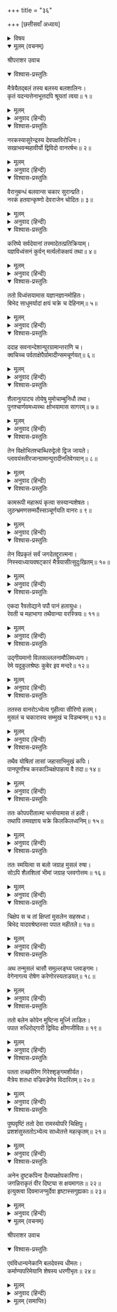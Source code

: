 +++
title = "३६"

+++
[छत्तीसवाँ अध्याय]



<details><summary>विषय</summary>

द्विविद-वध
</details>


<details open><summary>मूलम् (वचनम्)</summary>

श्रीपराशर उवाच
</details>

<details open><summary>विश्वास-प्रस्तुतिः</summary>

मैत्रेयैतद‍्बलं तस्य बलस्य बलशालिनः।  
कृतं यदन्यत्तेनाभूत्तदपि श्रूयतां त्वया॥ १॥
</details>

<details><summary>मूलम्</summary>

मैत्रेयैतद‍्बलं तस्य बलस्य बलशालिनः।  
कृतं यदन्यत्तेनाभूत्तदपि श्रूयतां त्वया॥ १॥
</details>

<details><summary>अनुवाद (हिन्दी)</summary>

श्रीपराशरजी बोले—हे मैत्रेय! बलशाली बलरामजीका ऐसा ही पराक्रम था। अब, उन्होंने जो और एक कर्म किया था वह भी सुनो॥ १॥
</details>

<details open><summary>विश्वास-प्रस्तुतिः</summary>

नरकस्यासुरेन्द्रस्य देवपक्षविरोधिनः।  
सखाभवन्महावीर्यो द्विविदो वानरर्षभः॥ २॥
</details>

<details><summary>मूलम्</summary>

नरकस्यासुरेन्द्रस्य देवपक्षविरोधिनः।  
सखाभवन्महावीर्यो द्विविदो वानरर्षभः॥ २॥
</details>

<details><summary>अनुवाद (हिन्दी)</summary>

द्विविद नामक एक महावीर्यशाली वानरश्रेष्ठ देवविरोधी दैत्यराज नरकासुरका मित्र था॥ २॥
</details>

<details open><summary>विश्वास-प्रस्तुतिः</summary>

वैरानुबन्धं बलवान्स चकार सुरान्प्रति।  
नरकं हतवान्कृष्णो देवराजेन चोदितः॥ ३॥
</details>

<details><summary>मूलम्</summary>

वैरानुबन्धं बलवान्स चकार सुरान्प्रति।  
नरकं हतवान्कृष्णो देवराजेन चोदितः॥ ३॥
</details>

<details><summary>अनुवाद (हिन्दी)</summary>

भगवान् कृष्णने देवराज इन्द्रकी प्रेरणासे नरकासुरका वध किया था, इसलिये वीर वानर द्विविदने देवताओंसे वैर ठाना॥ ३॥
</details>

<details open><summary>विश्वास-प्रस्तुतिः</summary>

करिष्ये सर्वदेवानां तस्मादेतत्प्रतिक्रियाम्।  
यज्ञविध्वंसनं कुर्वन् मर्त्यलोकक्षयं तथा॥ ४॥
</details>

<details><summary>मूलम्</summary>

करिष्ये सर्वदेवानां तस्मादेतत्प्रतिक्रियाम्।  
यज्ञविध्वंसनं कुर्वन् मर्त्यलोकक्षयं तथा॥ ४॥
</details>

<details><summary>अनुवाद (हिन्दी)</summary>

[उसने निश्चय किया कि] ‘‘मैं मर्त्यलोकका क्षय कर दूँगा और इस प्रकार यज्ञ-यागादिका उच्छेद करके सम्पूर्ण देवताओंसे इसका बदला चुका लूँगा’’॥ ४॥
</details>

<details open><summary>विश्वास-प्रस्तुतिः</summary>

ततो विध्वंसयामास यज्ञानज्ञानमोहितः।  
बिभेद साधुमर्यादां क्षयं चक्रे च देहिनाम्॥ ५॥
</details>

<details><summary>मूलम्</summary>

ततो विध्वंसयामास यज्ञानज्ञानमोहितः।  
बिभेद साधुमर्यादां क्षयं चक्रे च देहिनाम्॥ ५॥
</details>

<details><summary>अनुवाद (हिन्दी)</summary>

तबसे वह अज्ञानमोहित होकर यज्ञोंको विध्वंस करने लगा और साधुमर्यादाको मिटाने तथा देहधारी जीवोंको नष्ट करने लगा॥ ५॥
</details>

<details open><summary>विश्वास-प्रस्तुतिः</summary>

ददाह सवनान्देशान्पुरग्रामान्तराणि च।  
क्वचिच्च पर्वताक्षेपैर्ग्रामादीन्समचूर्णयत्॥ ६॥
</details>

<details><summary>मूलम्</summary>

ददाह सवनान्देशान्पुरग्रामान्तराणि च।  
क्वचिच्च पर्वताक्षेपैर्ग्रामादीन्समचूर्णयत्॥ ६॥
</details>

<details><summary>अनुवाद (हिन्दी)</summary>

वह वन, देश, पुर और भिन्न-भिन्न ग्रामोंको जला देता तथा कभी पर्वत गिराकर ग्रामादिकोंको चूर्ण कर डालता॥ ६॥
</details>

<details open><summary>विश्वास-प्रस्तुतिः</summary>

शैलानुत्पाट्य तोयेषु मुमोचाम्बुनिधौ तथा।  
पुनश्चार्णवमध्यस्थः क्षोभयामास सागरम्॥ ७॥
</details>

<details><summary>मूलम्</summary>

शैलानुत्पाट्य तोयेषु मुमोचाम्बुनिधौ तथा।  
पुनश्चार्णवमध्यस्थः क्षोभयामास सागरम्॥ ७॥
</details>

<details><summary>अनुवाद (हिन्दी)</summary>

कभी पहाड़ोंकी चट्टान उखाड़कर समुद्रके जलमें छोड़ देता और फिर कभी समुद्रमें घुसकर उसे क्षुभित कर देता॥ ७॥
</details>

<details open><summary>विश्वास-प्रस्तुतिः</summary>

तेन विक्षोभितश्चाब्धिरुद्वेलो द्विज जायते।  
प्लावयंस्तीरजान्ग्रामान्पुरादीनतिवेगवान्॥ ८॥
</details>

<details><summary>मूलम्</summary>

तेन विक्षोभितश्चाब्धिरुद्वेलो द्विज जायते।  
प्लावयंस्तीरजान्ग्रामान्पुरादीनतिवेगवान्॥ ८॥
</details>

<details><summary>अनुवाद (हिन्दी)</summary>

हे द्विज! उससे क्षुभित हुआ समुद्र ऊँची-ऊँची तरंगोंसे उठकर अति वेगसे युक्त हो अपने तीरवर्ती ग्राम और पुर आदिको डुबो देता था॥ ८॥
</details>

<details open><summary>विश्वास-प्रस्तुतिः</summary>

कामरूपी महारूपं कृत्वा सस्यान्यशेषतः।  
लुठन्भ्रमणसम्मर्दैस्सञ्चूर्णयति वानरः॥ ९॥
</details>

<details><summary>मूलम्</summary>

कामरूपी महारूपं कृत्वा सस्यान्यशेषतः।  
लुठन्भ्रमणसम्मर्दैस्सञ्चूर्णयति वानरः॥ ९॥
</details>

<details><summary>अनुवाद (हिन्दी)</summary>

वह कामरूपी वानर महान् रूप धारणकर लोटने लगता था और अपने लुण्ठनके संघर्षसे सम्पूर्ण धान्यों (खेतों)-को कुचल डालता था॥ ९॥
</details>

<details open><summary>विश्वास-प्रस्तुतिः</summary>

तेन विप्रकृतं सर्वं जगदेतद्दुरात्मना।  
निस्स्वाध्यायवषट्कारं मैत्रेयासीत्सुदुःखितम्॥ १०॥
</details>

<details><summary>मूलम्</summary>

तेन विप्रकृतं सर्वं जगदेतद्दुरात्मना।  
निस्स्वाध्यायवषट्कारं मैत्रेयासीत्सुदुःखितम्॥ १०॥
</details>

<details><summary>अनुवाद (हिन्दी)</summary>

हे द्विज! उस दुरात्माने इस सम्पूर्ण जगत‍्को स्वाध्याय और वषट्कारसे शून्य कर दिया था, जिससे यह अत्यन्त दुःखमय हो गया॥ १०॥
</details>

<details open><summary>विश्वास-प्रस्तुतिः</summary>

एकदा रैवतोद्याने पपौ पानं हलायुधः।  
रेवती च महाभागा तथैवान्या वरस्त्रियः॥ ११॥
</details>

<details><summary>मूलम्</summary>

एकदा रैवतोद्याने पपौ पानं हलायुधः।  
रेवती च महाभागा तथैवान्या वरस्त्रियः॥ ११॥
</details>

<details><summary>अनुवाद (हिन्दी)</summary>

एक दिन श्रीबलभद्रजी रैवतोद्यानमें [क्रीड़ासक्त होकर] मद्यपान कर रहे थे। साथ ही महाभागा रेवती तथा अन्य सुन्दर रमणियाँ भी थीं॥ ११॥
</details>

<details open><summary>विश्वास-प्रस्तुतिः</summary>

उद‍्गीयमानो विलसल्ललनामौलिमध्यगः।  
रेमे यदुकुलश्रेष्ठः कुबेर इव मन्दरे॥ १२॥
</details>

<details><summary>मूलम्</summary>

उद‍्गीयमानो विलसल्ललनामौलिमध्यगः।  
रेमे यदुकुलश्रेष्ठः कुबेर इव मन्दरे॥ १२॥
</details>

<details><summary>अनुवाद (हिन्दी)</summary>

उस समय यदुश्रेष्ठ श्रीबलरामजी मन्दराचलपर्वतपर कुबेरके समान [रैवतकपर स्वयं] रमण कर रहे थे॥ १२॥
</details>

<details open><summary>विश्वास-प्रस्तुतिः</summary>

ततस्स वानरोऽभ्येत्य गृहीत्वा सीरिणो हलम्।  
मुसलं च चकारास्य सम्मुखं च विडम्बनम्॥ १३॥
</details>

<details><summary>मूलम्</summary>

ततस्स वानरोऽभ्येत्य गृहीत्वा सीरिणो हलम्।  
मुसलं च चकारास्य सम्मुखं च विडम्बनम्॥ १३॥
</details>

<details><summary>अनुवाद (हिन्दी)</summary>

इसी समय वहाँ द्विविद वानर आया और श्रीहलधरके हल और मूसल लेकर उनके सामने ही उनकी नकल करने लगा॥ १३॥
</details>

<details open><summary>विश्वास-प्रस्तुतिः</summary>

तथैव योषितां तासां जहासाभिमुखं कपिः।  
पानपूर्णांश्च करकाञ्चिक्षेपाहत्य वै तदा॥ १४॥
</details>

<details><summary>मूलम्</summary>

तथैव योषितां तासां जहासाभिमुखं कपिः।  
पानपूर्णांश्च करकाञ्चिक्षेपाहत्य वै तदा॥ १४॥
</details>

<details><summary>अनुवाद (हिन्दी)</summary>

वह दुरात्मा वानर उन स्त्रियोंकी ओर देख-देखकर हँसने लगा और उसने मदिरासे भरे हुए घड़े फोड़कर फेंक दिये॥ १४॥
</details>

<details open><summary>विश्वास-प्रस्तुतिः</summary>

ततः कोपपरीतात्मा भर्त्सयामास तं हली।  
तथापि तमवज्ञाय चक्रे किलकिलध्वनिम्॥ १५॥
</details>

<details><summary>मूलम्</summary>

ततः कोपपरीतात्मा भर्त्सयामास तं हली।  
तथापि तमवज्ञाय चक्रे किलकिलध्वनिम्॥ १५॥
</details>

<details><summary>अनुवाद (हिन्दी)</summary>

तब श्रीहलधरने क्रुद्ध होकर उसे धमकाया तथापि वह उनकी अवज्ञा करके किलकारी मारने लगा॥ १५॥
</details>

<details open><summary>विश्वास-प्रस्तुतिः</summary>

ततः स्मयित्वा स बलो जग्राह मुसलं रुषा।  
सोऽपि शैलशिलां भीमां जग्राह प्लवगोत्तमः॥ १६॥
</details>

<details><summary>मूलम्</summary>

ततः स्मयित्वा स बलो जग्राह मुसलं रुषा।  
सोऽपि शैलशिलां भीमां जग्राह प्लवगोत्तमः॥ १६॥
</details>

<details><summary>अनुवाद (हिन्दी)</summary>

तदनन्तर श्रीबलरामजीने मुसकाकर क्रोधसे अपना मूसल उठा लिया तथा उस वानरने भी एक भारी चट्टान ले ली॥ १६॥
</details>

<details open><summary>विश्वास-प्रस्तुतिः</summary>

चिक्षेप स च तां क्षिप्तां मुसलेन सहस्रधा।  
बिभेद यादवश्रेष्ठस्सा पपात महीतले॥ १७॥
</details>

<details><summary>मूलम्</summary>

चिक्षेप स च तां क्षिप्तां मुसलेन सहस्रधा।  
बिभेद यादवश्रेष्ठस्सा पपात महीतले॥ १७॥
</details>

<details><summary>अनुवाद (हिन्दी)</summary>

और उसे बलरामजीके ऊपर फेंकी, किन्तु यदुवीर बलभद्रजीने मूसलसे उसके हजारों टुकड़े कर दिये; जिससे वह पृथिवीपर गिर पड़ी॥ १७॥
</details>

<details open><summary>विश्वास-प्रस्तुतिः</summary>

अथ तन्मुसलं चासौ समुल्लङ्घ्य प्लवङ्गमः।  
वेगेनागत्य रोषेण करेणोरस्यताडयत्॥ १८॥
</details>

<details><summary>मूलम्</summary>

अथ तन्मुसलं चासौ समुल्लङ्घ्य प्लवङ्गमः।  
वेगेनागत्य रोषेण करेणोरस्यताडयत्॥ १८॥
</details>

<details><summary>अनुवाद (हिन्दी)</summary>

तब उस वानरने बलरामजीके मूसलका वार बचाकर रोषपूर्वक अत्यन्त वेगसे उनकी छातीमें घूँसा मारा॥ १८॥
</details>

<details open><summary>विश्वास-प्रस्तुतिः</summary>

ततो बलेन कोपेन मुष्टिना मूर्ध्नि ताडितः।  
पपात रुधिरोद‍्गारी द्विविदः क्षीणजीवितः॥ १९॥
</details>

<details><summary>मूलम्</summary>

ततो बलेन कोपेन मुष्टिना मूर्ध्नि ताडितः।  
पपात रुधिरोद‍्गारी द्विविदः क्षीणजीवितः॥ १९॥
</details>

<details><summary>अनुवाद (हिन्दी)</summary>

तत्पश्चात् बलभद्रजीने भी क्रुद्ध होकर द्विविदके सिरमें घूँसा मारा जिससे वह रुधिर वमन करता हुआ निर्जीव होकर पृथिवीपर गिर पड़ा॥ १९॥
</details>

<details open><summary>विश्वास-प्रस्तुतिः</summary>

पतता तच्छरीरेण गिरेश्शृङ्गमशीर्यत।  
मैत्रेय शतधा वज्रिवज्रेणेव विदारितम्॥ २०॥
</details>

<details><summary>मूलम्</summary>

पतता तच्छरीरेण गिरेश्शृङ्गमशीर्यत।  
मैत्रेय शतधा वज्रिवज्रेणेव विदारितम्॥ २०॥
</details>

<details><summary>अनुवाद (हिन्दी)</summary>

हे मैत्रेय! उसके गिरते समय उसके शरीरका आघात पाकर इन्द्र-वज्रसे विदीर्ण होनेके समान उस पर्वतके शिखरके सैकड़ों टुकड़े हो गये॥ २०॥
</details>

<details open><summary>विश्वास-प्रस्तुतिः</summary>

पुष्पवृष्टिं ततो देवा रामस्योपरि चिक्षिपुः।  
प्रशशंसुस्ततोऽभ्येत्य साध्वेतत्ते महत्कृतम्॥ २१॥
</details>

<details><summary>मूलम्</summary>

पुष्पवृष्टिं ततो देवा रामस्योपरि चिक्षिपुः।  
प्रशशंसुस्ततोऽभ्येत्य साध्वेतत्ते महत्कृतम्॥ २१॥
</details>

<details><summary>अनुवाद (हिन्दी)</summary>

उस समय देवतालोग बलरामजीके ऊपर फूल बरसाने लगे और वहाँ आकर ‘‘आपने यह बड़ा अच्छा किया’’ ऐसा कहकर उनकी प्रशंसा करने लगे॥ २१॥
</details>

<details open><summary>विश्वास-प्रस्तुतिः</summary>

अनेन दुष्टकपिना दैत्यपक्षोपकारिणा।  
जगन्निराकृतं वीर दिष्ट्या स क्षयमागतः॥ २२॥  
इत्युक्त्वा दिवमाजग्मुर्देवा हृष्टास्सगुह्यकाः॥ २३॥
</details>

<details><summary>मूलम्</summary>

अनेन दुष्टकपिना दैत्यपक्षोपकारिणा।  
जगन्निराकृतं वीर दिष्ट्या स क्षयमागतः॥ २२॥  
इत्युक्त्वा दिवमाजग्मुर्देवा हृष्टास्सगुह्यकाः॥ २३॥
</details>

<details><summary>अनुवाद (हिन्दी)</summary>

‘‘हे वीर! दैत्यपक्षके उपकारक इस दुष्ट वानरने संसारको बड़ा कष्ट दे रखा था; यह बड़े ही सौभाग्यका विषय है कि आज यह आपके हाथों मारा गया।’’ ऐसा कहकर गुह्यकोंके सहित देवगण अत्यन्त हर्षपूर्वक स्वर्गलोकको चले आये॥ २२-२३॥
</details>

<details open><summary>मूलम् (वचनम्)</summary>

श्रीपराशर उवाच
</details>

<details open><summary>विश्वास-प्रस्तुतिः</summary>

एवंविधान्यनेकानि बलदेवस्य धीमतः।  
कर्माण्यपरिमेयानि शेषस्य धरणीभृतः॥ २४॥
</details>

<details><summary>मूलम्</summary>

एवंविधान्यनेकानि बलदेवस्य धीमतः।  
कर्माण्यपरिमेयानि शेषस्य धरणीभृतः॥ २४॥
</details>

<details><summary>अनुवाद (हिन्दी)</summary>

श्रीपराशरजी बोले—शेषावतार धरणीधर धीमान् बलभद्रजीके ऐसे ही अनेकों कर्म हैं, जिनका कोई परिमाण (तुलना) नहीं बताया जा सकता॥ २४॥
</details>

<details><summary>मूलम् (समाप्तिः)</summary>

इति श्रीविष्णुपुराणे पञ्चमेंऽशे षट‍‍्त्रिंशोऽध्यायः॥ ३६॥
</details>
